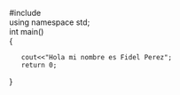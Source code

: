#include<iostream>                                         
using namespace std;                                       
int main()                                                 
{                                                                                                                             
     
       cout<<"Hola mi nombre es Fidel Perez";                     
       return 0;                                          
}

